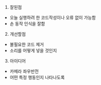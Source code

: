 1. 잘된점
 - 오늘 실행하려 한 코드작성이나 오류 없이 가능함
 - 손 동작 인식을 잘함
 
 2. 개선할점
 - 불필요한 코드 제거
 - 소리를 어떻게 넣을 것인지

3. 아이디어
- 카메라 좌우반전
- 어떤 특정 행동인지 나타나도록 